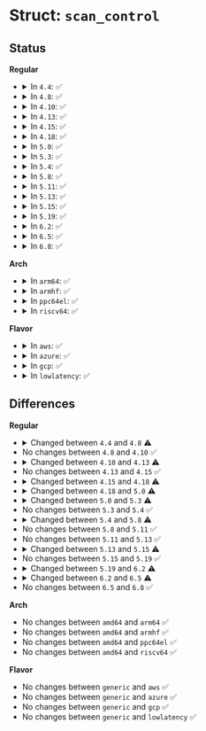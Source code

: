 # Struct: <code>scan_control</code>

## Status
<b>Regular</b>
<ul>
<li>
<details>
<summary>In <code>4.4</code>: ✅</summary>

```c
struct scan_control {
    long unsigned int nr_to_reclaim;
    gfp_t gfp_mask;
    int order;
    nodemask_t *nodemask;
    struct mem_cgroup *target_mem_cgroup;
    int priority;
    unsigned int may_writepage;
    unsigned int may_unmap;
    unsigned int may_swap;
    unsigned int may_thrash;
    unsigned int hibernation_mode;
    unsigned int compaction_ready;
    long unsigned int nr_scanned;
    long unsigned int nr_reclaimed;
};
```
</details>
</li>
<li>
<details>
<summary>In <code>4.8</code>: ✅</summary>

```c
struct scan_control {
    long unsigned int nr_to_reclaim;
    gfp_t gfp_mask;
    int order;
    nodemask_t *nodemask;
    struct mem_cgroup *target_mem_cgroup;
    int priority;
    enum zone_type reclaim_idx;
    unsigned int may_writepage;
    unsigned int may_unmap;
    unsigned int may_swap;
    unsigned int may_thrash;
    unsigned int hibernation_mode;
    unsigned int compaction_ready;
    long unsigned int nr_scanned;
    long unsigned int nr_reclaimed;
};
```
</details>
</li>
<li>
<details>
<summary>In <code>4.10</code>: ✅</summary>

```c
struct scan_control {
    long unsigned int nr_to_reclaim;
    gfp_t gfp_mask;
    int order;
    nodemask_t *nodemask;
    struct mem_cgroup *target_mem_cgroup;
    int priority;
    enum zone_type reclaim_idx;
    unsigned int may_writepage;
    unsigned int may_unmap;
    unsigned int may_swap;
    unsigned int may_thrash;
    unsigned int hibernation_mode;
    unsigned int compaction_ready;
    long unsigned int nr_scanned;
    long unsigned int nr_reclaimed;
};
```
</details>
</li>
<li>
<details>
<summary>In <code>4.13</code>: ✅</summary>

```c
struct scan_control {
    long unsigned int nr_to_reclaim;
    gfp_t gfp_mask;
    int order;
    nodemask_t *nodemask;
    struct mem_cgroup *target_mem_cgroup;
    int priority;
    enum zone_type reclaim_idx;
    unsigned int may_writepage;
    unsigned int may_unmap;
    unsigned int may_swap;
    unsigned int memcg_low_reclaim;
    unsigned int memcg_low_skipped;
    unsigned int hibernation_mode;
    unsigned int compaction_ready;
    long unsigned int nr_scanned;
    long unsigned int nr_reclaimed;
};
```
</details>
</li>
<li>
<details>
<summary>In <code>4.15</code>: ✅</summary>

```c
struct scan_control {
    long unsigned int nr_to_reclaim;
    gfp_t gfp_mask;
    int order;
    nodemask_t *nodemask;
    struct mem_cgroup *target_mem_cgroup;
    int priority;
    enum zone_type reclaim_idx;
    unsigned int may_writepage;
    unsigned int may_unmap;
    unsigned int may_swap;
    unsigned int memcg_low_reclaim;
    unsigned int memcg_low_skipped;
    unsigned int hibernation_mode;
    unsigned int compaction_ready;
    long unsigned int nr_scanned;
    long unsigned int nr_reclaimed;
};
```
</details>
</li>
<li>
<details>
<summary>In <code>4.18</code>: ✅</summary>

```c
struct scan_control {
    long unsigned int nr_to_reclaim;
    gfp_t gfp_mask;
    int order;
    nodemask_t *nodemask;
    struct mem_cgroup *target_mem_cgroup;
    int priority;
    enum zone_type reclaim_idx;
    unsigned int may_writepage;
    unsigned int may_unmap;
    unsigned int may_swap;
    unsigned int memcg_low_reclaim;
    unsigned int memcg_low_skipped;
    unsigned int hibernation_mode;
    unsigned int compaction_ready;
    long unsigned int nr_scanned;
    long unsigned int nr_reclaimed;
    struct (anon) nr;
};
```
</details>
</li>
<li>
<details>
<summary>In <code>5.0</code>: ✅</summary>

```c
struct scan_control {
    long unsigned int nr_to_reclaim;
    nodemask_t *nodemask;
    struct mem_cgroup *target_mem_cgroup;
    unsigned int may_writepage;
    unsigned int may_unmap;
    unsigned int may_swap;
    unsigned int may_shrinkslab;
    unsigned int memcg_low_reclaim;
    unsigned int memcg_low_skipped;
    unsigned int hibernation_mode;
    unsigned int compaction_ready;
    s8 order;
    s8 priority;
    s8 reclaim_idx;
    gfp_t gfp_mask;
    long unsigned int nr_scanned;
    long unsigned int nr_reclaimed;
    struct (anon) nr;
};
```
</details>
</li>
<li>
<details>
<summary>In <code>5.3</code>: ✅</summary>

```c
struct scan_control {
    long unsigned int nr_to_reclaim;
    nodemask_t *nodemask;
    struct mem_cgroup *target_mem_cgroup;
    unsigned int may_writepage;
    unsigned int may_unmap;
    unsigned int may_swap;
    unsigned int memcg_low_reclaim;
    unsigned int memcg_low_skipped;
    unsigned int hibernation_mode;
    unsigned int compaction_ready;
    s8 order;
    s8 priority;
    s8 reclaim_idx;
    gfp_t gfp_mask;
    long unsigned int nr_scanned;
    long unsigned int nr_reclaimed;
    struct (anon) nr;
    struct reclaim_state reclaim_state;
};
```
</details>
</li>
<li>
<details>
<summary>In <code>5.4</code>: ✅</summary>

```c
struct scan_control {
    long unsigned int nr_to_reclaim;
    nodemask_t *nodemask;
    struct mem_cgroup *target_mem_cgroup;
    unsigned int may_writepage;
    unsigned int may_unmap;
    unsigned int may_swap;
    unsigned int memcg_low_reclaim;
    unsigned int memcg_low_skipped;
    unsigned int hibernation_mode;
    unsigned int compaction_ready;
    s8 order;
    s8 priority;
    s8 reclaim_idx;
    gfp_t gfp_mask;
    long unsigned int nr_scanned;
    long unsigned int nr_reclaimed;
    struct (anon) nr;
    struct reclaim_state reclaim_state;
};
```
</details>
</li>
<li>
<details>
<summary>In <code>5.8</code>: ✅</summary>

```c
struct scan_control {
    long unsigned int nr_to_reclaim;
    nodemask_t *nodemask;
    struct mem_cgroup *target_mem_cgroup;
    long unsigned int anon_cost;
    long unsigned int file_cost;
    unsigned int may_deactivate;
    unsigned int force_deactivate;
    unsigned int skipped_deactivate;
    unsigned int may_writepage;
    unsigned int may_unmap;
    unsigned int may_swap;
    unsigned int memcg_low_reclaim;
    unsigned int memcg_low_skipped;
    unsigned int hibernation_mode;
    unsigned int compaction_ready;
    unsigned int cache_trim_mode;
    unsigned int file_is_tiny;
    s8 order;
    s8 priority;
    s8 reclaim_idx;
    gfp_t gfp_mask;
    long unsigned int nr_scanned;
    long unsigned int nr_reclaimed;
    struct (anon) nr;
    struct reclaim_state reclaim_state;
};
```
</details>
</li>
<li>
<details>
<summary>In <code>5.11</code>: ✅</summary>

```c
struct scan_control {
    long unsigned int nr_to_reclaim;
    nodemask_t *nodemask;
    struct mem_cgroup *target_mem_cgroup;
    long unsigned int anon_cost;
    long unsigned int file_cost;
    unsigned int may_deactivate;
    unsigned int force_deactivate;
    unsigned int skipped_deactivate;
    unsigned int may_writepage;
    unsigned int may_unmap;
    unsigned int may_swap;
    unsigned int memcg_low_reclaim;
    unsigned int memcg_low_skipped;
    unsigned int hibernation_mode;
    unsigned int compaction_ready;
    unsigned int cache_trim_mode;
    unsigned int file_is_tiny;
    s8 order;
    s8 priority;
    s8 reclaim_idx;
    gfp_t gfp_mask;
    long unsigned int nr_scanned;
    long unsigned int nr_reclaimed;
    struct (anon) nr;
    struct reclaim_state reclaim_state;
};
```
</details>
</li>
<li>
<details>
<summary>In <code>5.13</code>: ✅</summary>

```c
struct scan_control {
    long unsigned int nr_to_reclaim;
    nodemask_t *nodemask;
    struct mem_cgroup *target_mem_cgroup;
    long unsigned int anon_cost;
    long unsigned int file_cost;
    unsigned int may_deactivate;
    unsigned int force_deactivate;
    unsigned int skipped_deactivate;
    unsigned int may_writepage;
    unsigned int may_unmap;
    unsigned int may_swap;
    unsigned int memcg_low_reclaim;
    unsigned int memcg_low_skipped;
    unsigned int hibernation_mode;
    unsigned int compaction_ready;
    unsigned int cache_trim_mode;
    unsigned int file_is_tiny;
    s8 order;
    s8 priority;
    s8 reclaim_idx;
    gfp_t gfp_mask;
    long unsigned int nr_scanned;
    long unsigned int nr_reclaimed;
    struct (anon) nr;
    struct reclaim_state reclaim_state;
};
```
</details>
</li>
<li>
<details>
<summary>In <code>5.15</code>: ✅</summary>

```c
struct scan_control {
    long unsigned int nr_to_reclaim;
    nodemask_t *nodemask;
    struct mem_cgroup *target_mem_cgroup;
    long unsigned int anon_cost;
    long unsigned int file_cost;
    unsigned int may_deactivate;
    unsigned int force_deactivate;
    unsigned int skipped_deactivate;
    unsigned int may_writepage;
    unsigned int may_unmap;
    unsigned int may_swap;
    unsigned int memcg_low_reclaim;
    unsigned int memcg_low_skipped;
    unsigned int hibernation_mode;
    unsigned int compaction_ready;
    unsigned int cache_trim_mode;
    unsigned int file_is_tiny;
    unsigned int no_demotion;
    s8 order;
    s8 priority;
    s8 reclaim_idx;
    gfp_t gfp_mask;
    long unsigned int nr_scanned;
    long unsigned int nr_reclaimed;
    struct (anon) nr;
    struct reclaim_state reclaim_state;
};
```
</details>
</li>
<li>
<details>
<summary>In <code>5.19</code>: ✅</summary>

```c
struct scan_control {
    long unsigned int nr_to_reclaim;
    nodemask_t *nodemask;
    struct mem_cgroup *target_mem_cgroup;
    long unsigned int anon_cost;
    long unsigned int file_cost;
    unsigned int may_deactivate;
    unsigned int force_deactivate;
    unsigned int skipped_deactivate;
    unsigned int may_writepage;
    unsigned int may_unmap;
    unsigned int may_swap;
    unsigned int memcg_low_reclaim;
    unsigned int memcg_low_skipped;
    unsigned int hibernation_mode;
    unsigned int compaction_ready;
    unsigned int cache_trim_mode;
    unsigned int file_is_tiny;
    unsigned int no_demotion;
    s8 order;
    s8 priority;
    s8 reclaim_idx;
    gfp_t gfp_mask;
    long unsigned int nr_scanned;
    long unsigned int nr_reclaimed;
    struct (anon) nr;
    struct reclaim_state reclaim_state;
};
```
</details>
</li>
<li>
<details>
<summary>In <code>6.2</code>: ✅</summary>

```c
struct scan_control {
    long unsigned int nr_to_reclaim;
    nodemask_t *nodemask;
    struct mem_cgroup *target_mem_cgroup;
    long unsigned int anon_cost;
    long unsigned int file_cost;
    unsigned int may_deactivate;
    unsigned int force_deactivate;
    unsigned int skipped_deactivate;
    unsigned int may_writepage;
    unsigned int may_unmap;
    unsigned int may_swap;
    unsigned int proactive;
    unsigned int memcg_low_reclaim;
    unsigned int memcg_low_skipped;
    unsigned int hibernation_mode;
    unsigned int compaction_ready;
    unsigned int cache_trim_mode;
    unsigned int file_is_tiny;
    unsigned int no_demotion;
    unsigned int memcgs_need_aging;
    long unsigned int last_reclaimed;
    s8 order;
    s8 priority;
    s8 reclaim_idx;
    gfp_t gfp_mask;
    long unsigned int nr_scanned;
    long unsigned int nr_reclaimed;
    struct (anon) nr;
    struct reclaim_state reclaim_state;
};
```
</details>
</li>
<li>
<details>
<summary>In <code>6.5</code>: ✅</summary>

```c
struct scan_control {
    long unsigned int nr_to_reclaim;
    nodemask_t *nodemask;
    struct mem_cgroup *target_mem_cgroup;
    long unsigned int anon_cost;
    long unsigned int file_cost;
    unsigned int may_deactivate;
    unsigned int force_deactivate;
    unsigned int skipped_deactivate;
    unsigned int may_writepage;
    unsigned int may_unmap;
    unsigned int may_swap;
    unsigned int proactive;
    unsigned int memcg_low_reclaim;
    unsigned int memcg_low_skipped;
    unsigned int hibernation_mode;
    unsigned int compaction_ready;
    unsigned int cache_trim_mode;
    unsigned int file_is_tiny;
    unsigned int no_demotion;
    s8 order;
    s8 priority;
    s8 reclaim_idx;
    gfp_t gfp_mask;
    long unsigned int nr_scanned;
    long unsigned int nr_reclaimed;
    struct (anon) nr;
    struct reclaim_state reclaim_state;
};
```
</details>
</li>
<li>
<details>
<summary>In <code>6.8</code>: ✅</summary>

```c
struct scan_control {
    long unsigned int nr_to_reclaim;
    nodemask_t *nodemask;
    struct mem_cgroup *target_mem_cgroup;
    long unsigned int anon_cost;
    long unsigned int file_cost;
    unsigned int may_deactivate;
    unsigned int force_deactivate;
    unsigned int skipped_deactivate;
    unsigned int may_writepage;
    unsigned int may_unmap;
    unsigned int may_swap;
    unsigned int proactive;
    unsigned int memcg_low_reclaim;
    unsigned int memcg_low_skipped;
    unsigned int hibernation_mode;
    unsigned int compaction_ready;
    unsigned int cache_trim_mode;
    unsigned int file_is_tiny;
    unsigned int no_demotion;
    s8 order;
    s8 priority;
    s8 reclaim_idx;
    gfp_t gfp_mask;
    long unsigned int nr_scanned;
    long unsigned int nr_reclaimed;
    struct (anon) nr;
    struct reclaim_state reclaim_state;
};
```
</details>
</li>
</ul>
<b>Arch</b>
<ul>
<li>
<details>
<summary>In <code>arm64</code>: ✅</summary>

```c
struct scan_control {
    long unsigned int nr_to_reclaim;
    nodemask_t *nodemask;
    struct mem_cgroup *target_mem_cgroup;
    unsigned int may_writepage;
    unsigned int may_unmap;
    unsigned int may_swap;
    unsigned int memcg_low_reclaim;
    unsigned int memcg_low_skipped;
    unsigned int hibernation_mode;
    unsigned int compaction_ready;
    s8 order;
    s8 priority;
    s8 reclaim_idx;
    gfp_t gfp_mask;
    long unsigned int nr_scanned;
    long unsigned int nr_reclaimed;
    struct (anon) nr;
    struct reclaim_state reclaim_state;
};
```
</details>
</li>
<li>
<details>
<summary>In <code>armhf</code>: ✅</summary>

```c
struct scan_control {
    long unsigned int nr_to_reclaim;
    nodemask_t *nodemask;
    struct mem_cgroup *target_mem_cgroup;
    unsigned int may_writepage;
    unsigned int may_unmap;
    unsigned int may_swap;
    unsigned int memcg_low_reclaim;
    unsigned int memcg_low_skipped;
    unsigned int hibernation_mode;
    unsigned int compaction_ready;
    s8 order;
    s8 priority;
    s8 reclaim_idx;
    gfp_t gfp_mask;
    long unsigned int nr_scanned;
    long unsigned int nr_reclaimed;
    struct (anon) nr;
    struct reclaim_state reclaim_state;
};
```
</details>
</li>
<li>
<details>
<summary>In <code>ppc64el</code>: ✅</summary>

```c
struct scan_control {
    long unsigned int nr_to_reclaim;
    nodemask_t *nodemask;
    struct mem_cgroup *target_mem_cgroup;
    unsigned int may_writepage;
    unsigned int may_unmap;
    unsigned int may_swap;
    unsigned int memcg_low_reclaim;
    unsigned int memcg_low_skipped;
    unsigned int hibernation_mode;
    unsigned int compaction_ready;
    s8 order;
    s8 priority;
    s8 reclaim_idx;
    gfp_t gfp_mask;
    long unsigned int nr_scanned;
    long unsigned int nr_reclaimed;
    struct (anon) nr;
    struct reclaim_state reclaim_state;
};
```
</details>
</li>
<li>
<details>
<summary>In <code>riscv64</code>: ✅</summary>

```c
struct scan_control {
    long unsigned int nr_to_reclaim;
    nodemask_t *nodemask;
    struct mem_cgroup *target_mem_cgroup;
    unsigned int may_writepage;
    unsigned int may_unmap;
    unsigned int may_swap;
    unsigned int memcg_low_reclaim;
    unsigned int memcg_low_skipped;
    unsigned int hibernation_mode;
    unsigned int compaction_ready;
    s8 order;
    s8 priority;
    s8 reclaim_idx;
    gfp_t gfp_mask;
    long unsigned int nr_scanned;
    long unsigned int nr_reclaimed;
    struct (anon) nr;
    struct reclaim_state reclaim_state;
};
```
</details>
</li>
</ul>
<b>Flavor</b>
<ul>
<li>
<details>
<summary>In <code>aws</code>: ✅</summary>

```c
struct scan_control {
    long unsigned int nr_to_reclaim;
    nodemask_t *nodemask;
    struct mem_cgroup *target_mem_cgroup;
    unsigned int may_writepage;
    unsigned int may_unmap;
    unsigned int may_swap;
    unsigned int memcg_low_reclaim;
    unsigned int memcg_low_skipped;
    unsigned int hibernation_mode;
    unsigned int compaction_ready;
    s8 order;
    s8 priority;
    s8 reclaim_idx;
    gfp_t gfp_mask;
    long unsigned int nr_scanned;
    long unsigned int nr_reclaimed;
    struct (anon) nr;
    struct reclaim_state reclaim_state;
};
```
</details>
</li>
<li>
<details>
<summary>In <code>azure</code>: ✅</summary>

```c
struct scan_control {
    long unsigned int nr_to_reclaim;
    nodemask_t *nodemask;
    struct mem_cgroup *target_mem_cgroup;
    unsigned int may_writepage;
    unsigned int may_unmap;
    unsigned int may_swap;
    unsigned int memcg_low_reclaim;
    unsigned int memcg_low_skipped;
    unsigned int hibernation_mode;
    unsigned int compaction_ready;
    s8 order;
    s8 priority;
    s8 reclaim_idx;
    gfp_t gfp_mask;
    long unsigned int nr_scanned;
    long unsigned int nr_reclaimed;
    struct (anon) nr;
    struct reclaim_state reclaim_state;
};
```
</details>
</li>
<li>
<details>
<summary>In <code>gcp</code>: ✅</summary>

```c
struct scan_control {
    long unsigned int nr_to_reclaim;
    nodemask_t *nodemask;
    struct mem_cgroup *target_mem_cgroup;
    unsigned int may_writepage;
    unsigned int may_unmap;
    unsigned int may_swap;
    unsigned int memcg_low_reclaim;
    unsigned int memcg_low_skipped;
    unsigned int hibernation_mode;
    unsigned int compaction_ready;
    s8 order;
    s8 priority;
    s8 reclaim_idx;
    gfp_t gfp_mask;
    long unsigned int nr_scanned;
    long unsigned int nr_reclaimed;
    struct (anon) nr;
    struct reclaim_state reclaim_state;
};
```
</details>
</li>
<li>
<details>
<summary>In <code>lowlatency</code>: ✅</summary>

```c
struct scan_control {
    long unsigned int nr_to_reclaim;
    nodemask_t *nodemask;
    struct mem_cgroup *target_mem_cgroup;
    unsigned int may_writepage;
    unsigned int may_unmap;
    unsigned int may_swap;
    unsigned int memcg_low_reclaim;
    unsigned int memcg_low_skipped;
    unsigned int hibernation_mode;
    unsigned int compaction_ready;
    s8 order;
    s8 priority;
    s8 reclaim_idx;
    gfp_t gfp_mask;
    long unsigned int nr_scanned;
    long unsigned int nr_reclaimed;
    struct (anon) nr;
    struct reclaim_state reclaim_state;
};
```
</details>
</li>
</ul>

## Differences
<b>Regular</b>
<ul>
<li>
<details>
<summary>Changed between <code>4.4</code> and <code>4.8</code> ⚠️</summary>
<ul>
<li>
<b>Field added. </b>
<code>enum zone_type reclaim_idx</code>
</li>
</ul>
</details>
</li>
<li>
No changes between <code>4.8</code> and <code>4.10</code> ✅
</li>
<li>
<details>
<summary>Changed between <code>4.10</code> and <code>4.13</code> ⚠️</summary>
<ul>
<li>
<b>Field added. </b>
<code>unsigned int memcg_low_reclaim</code>
</li>
<li>
<b>Field added. </b>
<code>unsigned int memcg_low_skipped</code>
</li>
<li>
<b>Field removed. </b>
<code>unsigned int may_thrash</code>
</li>
</ul>
</details>
</li>
<li>
No changes between <code>4.13</code> and <code>4.15</code> ✅
</li>
<li>
<details>
<summary>Changed between <code>4.15</code> and <code>4.18</code> ⚠️</summary>
<ul>
<li>
<b>Field added. </b>
<code>struct (anon) nr</code>
</li>
</ul>
</details>
</li>
<li>
<details>
<summary>Changed between <code>4.18</code> and <code>5.0</code> ⚠️</summary>
<ul>
<li>
<b>Field added. </b>
<code>unsigned int may_shrinkslab</code>
</li>
<li>
<b>Field type changed. </b>
<code>int order</code> ➡️ <code>s8 order</code>
</li>
<li>
<b>Field type changed. </b>
<code>int priority</code> ➡️ <code>s8 priority</code>
</li>
<li>
<b>Field type changed. </b>
<code>enum zone_type reclaim_idx</code> ➡️ <code>s8 reclaim_idx</code>
</li>
</ul>
</details>
</li>
<li>
<details>
<summary>Changed between <code>5.0</code> and <code>5.3</code> ⚠️</summary>
<ul>
<li>
<b>Field added. </b>
<code>struct reclaim_state reclaim_state</code>
</li>
<li>
<b>Field removed. </b>
<code>unsigned int may_shrinkslab</code>
</li>
</ul>
</details>
</li>
<li>
No changes between <code>5.3</code> and <code>5.4</code> ✅
</li>
<li>
<details>
<summary>Changed between <code>5.4</code> and <code>5.8</code> ⚠️</summary>
<ul>
<li>
<b>Field added. </b>
<code>long unsigned int anon_cost</code>
</li>
<li>
<b>Field added. </b>
<code>long unsigned int file_cost</code>
</li>
<li>
<b>Field added. </b>
<code>unsigned int may_deactivate</code>
</li>
<li>
<b>Field added. </b>
<code>unsigned int force_deactivate</code>
</li>
<li>
<b>Field added. </b>
<code>unsigned int skipped_deactivate</code>
</li>
<li>
<b>Field added. </b>
<code>unsigned int cache_trim_mode</code>
</li>
<li>
<b>Field added. </b>
<code>unsigned int file_is_tiny</code>
</li>
</ul>
</details>
</li>
<li>
No changes between <code>5.8</code> and <code>5.11</code> ✅
</li>
<li>
No changes between <code>5.11</code> and <code>5.13</code> ✅
</li>
<li>
<details>
<summary>Changed between <code>5.13</code> and <code>5.15</code> ⚠️</summary>
<ul>
<li>
<b>Field added. </b>
<code>unsigned int no_demotion</code>
</li>
</ul>
</details>
</li>
<li>
No changes between <code>5.15</code> and <code>5.19</code> ✅
</li>
<li>
<details>
<summary>Changed between <code>5.19</code> and <code>6.2</code> ⚠️</summary>
<ul>
<li>
<b>Field added. </b>
<code>unsigned int proactive</code>
</li>
<li>
<b>Field added. </b>
<code>unsigned int memcgs_need_aging</code>
</li>
<li>
<b>Field added. </b>
<code>long unsigned int last_reclaimed</code>
</li>
</ul>
</details>
</li>
<li>
<details>
<summary>Changed between <code>6.2</code> and <code>6.5</code> ⚠️</summary>
<ul>
<li>
<b>Field removed. </b>
<code>unsigned int memcgs_need_aging</code>
</li>
<li>
<b>Field removed. </b>
<code>long unsigned int last_reclaimed</code>
</li>
</ul>
</details>
</li>
<li>
No changes between <code>6.5</code> and <code>6.8</code> ✅
</li>
</ul>
<b>Arch</b>
<ul>
<li>
No changes between <code>amd64</code> and <code>arm64</code> ✅
</li>
<li>
No changes between <code>amd64</code> and <code>armhf</code> ✅
</li>
<li>
No changes between <code>amd64</code> and <code>ppc64el</code> ✅
</li>
<li>
No changes between <code>amd64</code> and <code>riscv64</code> ✅
</li>
</ul>
<b>Flavor</b>
<ul>
<li>
No changes between <code>generic</code> and <code>aws</code> ✅
</li>
<li>
No changes between <code>generic</code> and <code>azure</code> ✅
</li>
<li>
No changes between <code>generic</code> and <code>gcp</code> ✅
</li>
<li>
No changes between <code>generic</code> and <code>lowlatency</code> ✅
</li>
</ul>
